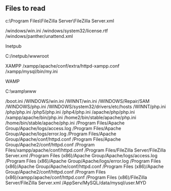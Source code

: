 ##  Files to read

c:\\Program Files\\FileZilla Server\\FileZilla Server.xml


/windows/win.ini
/windows/system32/license.rtf
/windows/panther/unattend.xml


Inetpub

C:/inetpub/wwwroot


XAMPP
/xampp/apache/conf/extra/httpd-xampp.conf 
/xampp/mysql/bin/my.ini 


WAMP

C:\wamp\www


/boot.ini
/WINDOWS/win.ini
/WINNT/win.ini
/WINDOWS/Repair/SAM
/WINDOWS/php.ini
/WINDOWS/system32/drivers/etc/hosts
/WINNT/php.ini
/php/php.ini
/php5/php.ini
/php4/php.ini
/apache/php/php.ini
/xampp/apache/bin/php.ini
/home2/bin/stable/apache/php.ini
/home/bin/stable/apache/php.ini
/Program Files/Apache Group/Apache/logs/access.log
/Program Files/Apache Group/Apache/logs/error.log
/Program Files/Apache Group/Apache/conf/httpd.conf
/Program Files/Apache Group/Apache2/conf/httpd.conf
/Program Files/xampp/apache/conf/httpd.conf
/Program Files/FileZilla Server/FileZilla Server.xml
/Program Files (x86)/Apache Group/Apache/logs/access.log
/Program Files (x86)/Apache Group/Apache/logs/error.log
/Program Files (x86)/Apache Group/Apache/conf/httpd.conf
/Program Files (x86)/Apache Group/Apache2/conf/httpd.conf
/Program Files (x86)/xampp/apache/conf/httpd.conf
/Program Files (x86)/FileZilla Server/FileZilla Server.xml
/AppServ/MySQL/data/mysql/user.MYD
